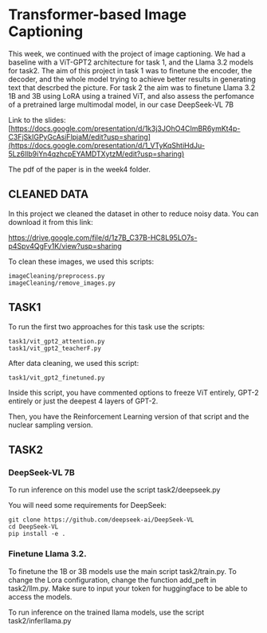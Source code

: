 # Transformer-based Image Captioning

This week, we continued with the project of image captioning. We had a baseline with a ViT-GPT2 architecture for task 1, and the Llama 3.2 models for task2. The aim of this project in task 1 was to finetune the encoder, the decoder, and the whole model trying to achieve better results in generating text that descrbed the picture. For task 2 the aim was to finetune Llama 3.2 1B and 3B using LoRA using a trained ViT, and also assess the perfomance of a pretrained large multimodal model, in our case DeepSeek-VL 7B

Link to the slides: [https://docs.google.com/presentation/d/1k3j3JOhO4CImBR6ymKt4p-C3FjSkIGPyGcAsiFlpjaM/edit?usp=sharing](https://docs.google.com/presentation/d/1_VTyKqShtiHdJu-5Lz6lIb9iYn4qzhcpEYAMDTXytzM/edit?usp=sharing)

The pdf of the paper is in the week4 folder.

## CLEANED DATA

In this project we cleaned the dataset in other to reduce noisy data. You can download it from this link:

https://drive.google.com/file/d/1z7B_C37B-HC8L95LO7s-p4Spv4QgFy1K/view?usp=sharing 

To clean these images, we used this scripts:

```
imageCleaning/preprocess.py
imageCleaning/remove_images.py
``` 

## TASK1

To run the first two approaches for this task use the scripts:

```
task1/vit_gpt2_attention.py
task1/vit_gpt2_teacherF.py
```

After data cleaning, we used this script:
```
task1/vit_gpt2_finetuned.py
```

Inside this script, you have commented options to freeze ViT entirely, GPT-2 entirely or just the deepest 4 layers of GPT-2.

Then, you have the Reinforcement Learning version of that script and the nuclear sampling version.

## TASK2

### DeepSeek-VL 7B
To run inference on this model use the script task2/deepseek.py

You will need some requirements for DeepSeek:

```
git clone https://github.com/deepseek-ai/DeepSeek-VL
cd DeepSeek-VL
pip install -e .
``` 

### Finetune Llama 3.2.
To finetune the 1B or 3B models use the main script task2/train.py. To change the Lora configuration, change the function add_peft in task2/llm.py. Make sure to input your token for huggingface to be able to access the models.

To run inference on the trained llama models, use the script task2/inferllama.py
